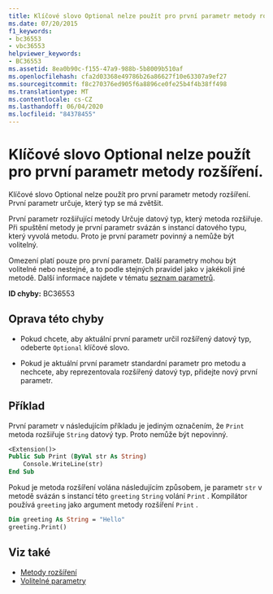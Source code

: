 ```yaml
---
title: Klíčové slovo Optional nelze použít pro první parametr metody rozšíření.
ms.date: 07/20/2015
f1_keywords:
- bc36553
- vbc36553
helpviewer_keywords:
- BC36553
ms.assetid: 8ea0b90c-f155-47a9-988b-5b8009b510af
ms.openlocfilehash: cfa2d03368e49786b26a86627f10e63307a9ef27
ms.sourcegitcommit: f8c270376ed905f6a8896ce0fe25b4f4b38ff498
ms.translationtype: MT
ms.contentlocale: cs-CZ
ms.lasthandoff: 06/04/2020
ms.locfileid: "84378455"
---
```

# <a name="optional-cannot-be-applied-to-the-first-parameter-of-an-extension-method"></a>Klíčové slovo Optional nelze použít pro první parametr metody rozšíření.
Klíčové slovo Optional nelze použít pro první parametr metody rozšíření. První parametr určuje, který typ se má zvětšit.  
  
 První parametr rozšiřující metody Určuje datový typ, který metoda rozšiřuje. Při spuštění metody je první parametr svázán s instancí datového typu, který vyvolá metodu. Proto je první parametr povinný a nemůže být volitelný.  
  
 Omezení platí pouze pro první parametr. Další parametry mohou být volitelné nebo nestejné, a to podle stejných pravidel jako v jakékoli jiné metodě. Další informace najdete v tématu [seznam parametrů](../language-reference/statements/parameter-list.md).  
  
 **ID chyby:** BC36553  
  
## <a name="to-correct-this-error"></a>Oprava této chyby  
  
- Pokud chcete, aby aktuální první parametr určil rozšířený datový typ, odeberte `Optional` klíčové slovo.  
  
- Pokud je aktuální první parametr standardní parametr pro metodu a nechcete, aby reprezentovala rozšířený datový typ, přidejte nový první parametr.  
  
## <a name="example"></a>Příklad  
 První parametr v následujícím příkladu je jediným označením, že `Print` metoda rozšiřuje `String` datový typ. Proto nemůže být nepovinný.  
  
```vb  
<Extension()>  
Public Sub Print (ByVal str As String)  
    Console.WriteLine(str)  
End Sub  
```  
  
 Pokud je metoda rozšíření volána následujícím způsobem, je parametr `str` v metodě svázán s instancí této `greeting` `String` volání `Print` . Kompilátor používá `greeting` jako argument metody rozšíření `Print` .  
  
```vb  
Dim greeting As String = "Hello"  
greeting.Print()  
```  
  
## <a name="see-also"></a>Viz také

- [Metody rozšíření](../programming-guide/language-features/procedures/extension-methods.md)
- [Volitelné parametry](../programming-guide/language-features/procedures/optional-parameters.md)
